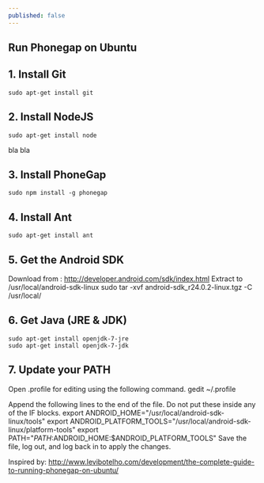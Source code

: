 ```yaml
---
published: false
---
```


## Run Phonegap on Ubuntu

## 1. Install Git

	sudo apt-get install git

## 2. Install NodeJS

	sudo apt-get install node
    
bla bla

## 3. Install PhoneGap

	sudo npm install -g phonegap

## 4. Install Ant

	sudo apt-get install ant
    
## 5. Get the Android SDK

Download from :
	http://developer.android.com/sdk/index.html
Extract to /usr/local/android-sdk-linux
    sudo tar -xvf android-sdk_r24.0.2-linux.tgz -C /usr/local/

## 6. Get Java (JRE & JDK)

	sudo apt-get install openjdk-7-jre
	sudo apt-get install openjdk-7-jdk

## 7. Update your PATH

Open .profile for editing using the following command.
	gedit ~/.profile

Append the following lines to the end of the file. Do not put these inside any of the IF blocks.
	export ANDROID_HOME="/usr/local/android-sdk-linux/tools"
	export ANDROID_PLATFORM_TOOLS="/usr/local/android-sdk-linux/platform-tools"
	export PATH="$PATH:$ANDROID_HOME:$ANDROID_PLATFORM_TOOLS"
Save the file, log out, and log back in to apply the changes.





Inspired by: http://www.levibotelho.com/development/the-complete-guide-to-running-phonegap-on-ubuntu/